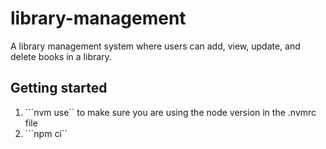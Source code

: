 # library-management

A library management system where users can add, view, update, and delete books in a library.

## Getting started

1. ```nvm use`` to make sure you are using the node version in the .nvmrc file
1. ```npm ci``

